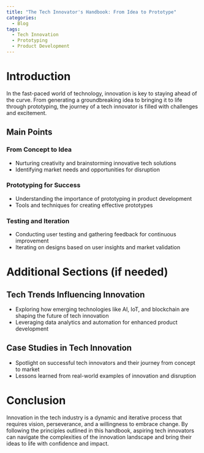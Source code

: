 ```yaml
---
title: "The Tech Innovator's Handbook: From Idea to Prototype"
categories:
  - Blog
tags:
  - Tech Innovation
  - Prototyping
  - Product Development
---
```


# Introduction
In the fast-paced world of technology, innovation is key to staying ahead of the curve. From generating a groundbreaking idea to bringing it to life through prototyping, the journey of a tech innovator is filled with challenges and excitement.

## Main Points
### From Concept to Idea
- Nurturing creativity and brainstorming innovative tech solutions
- Identifying market needs and opportunities for disruption

### Prototyping for Success
- Understanding the importance of prototyping in product development
- Tools and techniques for creating effective prototypes

### Testing and Iteration
- Conducting user testing and gathering feedback for continuous improvement
- Iterating on designs based on user insights and market validation

# Additional Sections (if needed)
## Tech Trends Influencing Innovation
- Exploring how emerging technologies like AI, IoT, and blockchain are shaping the future of tech innovation
- Leveraging data analytics and automation for enhanced product development

## Case Studies in Tech Innovation
- Spotlight on successful tech innovators and their journey from concept to market
- Lessons learned from real-world examples of innovation and disruption

# Conclusion
Innovation in the tech industry is a dynamic and iterative process that requires vision, perseverance, and a willingness to embrace change. By following the principles outlined in this handbook, aspiring tech innovators can navigate the complexities of the innovation landscape and bring their ideas to life with confidence and impact.